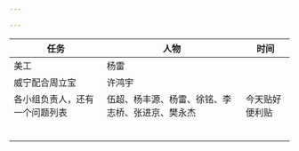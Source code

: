 ```yaml
---

---
```


| 任务                           | 人物                                             | 时间           |
| ------------------------------ | ------------------------------------------------ | -------------- |
| 美工                           | 杨雷                                             |                |
| 威宁配合周立宝                 | 许鸿宇                                           |                |
| 各小组负责人，还有一个问题列表 | 伍超、杨丰源、杨雷、徐铭、李志桥、张进京、樊永杰 | 今天贴好便利贴 |
|                                |                                                  |                |
|                                |                                                  |                |
|                                |                                                  |                |
|                                |                                                  |                |
|                                |                                                  |                |
|                                |                                                  |                |

